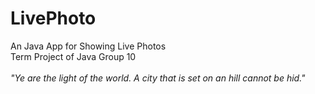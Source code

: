 # LivePhoto
An Java App for Showing Live Photos<br>
Term Project of Java Group 10<br>
<br>
<i>"Ye are the light of the world. A city that is set on an hill cannot be hid."</i>
